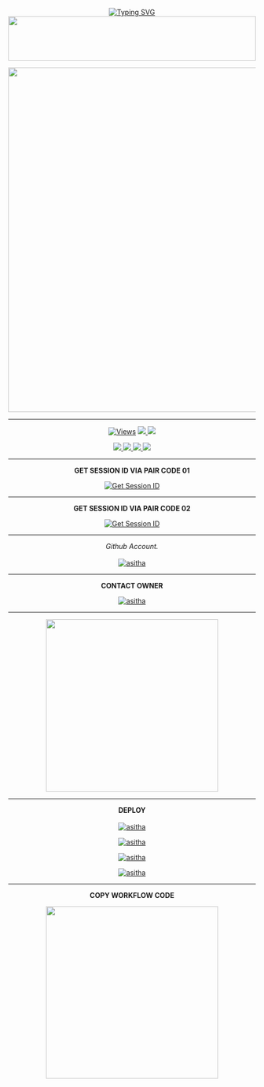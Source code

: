 <div align="center">


 [![Typing SVG](https://readme-typing-svg.herokuapp.com?font=Rockstar-ExtraBold&color=F01&lines=QUEEN+RASHU+MD+WHATSAPP+BOT)](https://git.io/typing-svg)
<img src="https://github.com/NipunHarshana0/NHSR-MD/blob/91740c65377030c8818b4537610cd7fd92df862d/20250102_101447.jpg" height="90" width="100%">

<p align="center">
<a href="https://github.com/NipunHarshana0/QUEEN-RASHU-MD-V1">
    <img src=https://github.com/NipunHarshana0/NHSR-MD/blob/91740c65377030c8818b4537610cd7fd92df862d/20250102_101447.jpg"  width="700px">
</a>
<hr>
 <p align="center">

  <a href="https://github.com/NipunHarshana0/QUEEN-RASHU-MD-V1">
    <img src="https://hits.seeyoufarm.com/api/count/incr/badge.svg?url=https%3A%2F%2Fgithub.com%2FASITHA-MD%2FASITHA-BOT&count_bg=%2379C83D&title_bg=%23555555&icon=gitpod.svg&icon_color=%23E7E7E7&title=Views&edge_flat=false" alt="Views"/></a>
  
  </a>
  <a href="https://github.com/NipunHarshana0/QUEEN-RASHU-MD-V1">
    <img src="https://img.shields.io/github/forks/ASITHA-MD/ASITHA-BOT?label=Fork&style=social">
    
  </a>
  <a href="https://github.com/NipunHarshana0/QUEEN-RASHU-MD-V1">
    <img src="https://img.shields.io/github/stars/ASITHA-MD/ASITHA-BOT?style=social">
  </a>
</p>

<p align="center">
  <a href="https://github.com/NipunHarshana0/QUEEN-RASHU-MD-V1">
    <img src="https://img.shields.io/github/repo-size/ASITHA-MD/ASITHA-BOT?color=purple&label=Repo%20Size&style=plastic">

  </a>
  <a href="https://github.com/NipunHarshana0/QUEEN-RASHU-MD-V1">
    <img src="https://img.shields.io/github/license/ASITHA-MD/ASITHA-BOT?color=purple&label=License&style=plastic">

  </a>
  <a href="https://github.com/NipunHarshana0/QUEEN-RASHU-MD-V1">
    <img src="https://img.shields.io/github/languages/top/ASITHA-MD/ASITHA-BOT?color=purple&label=Javascript&style=plastic">

  </a>
  <a href="https://github.com/NipunHarshana0/QUEEN-RASHU-MD-V1">
    <img src="https://img.shields.io/static/v1?label=Author&message=Asitha%20Chathuranga&color=purple&style=plastic">

  </a>
  </p>
</p>

<hr>
<b>GET SESSION ID VIA PAIR CODE 01</b>

<a href='https://pair-code-production.up.railway.app/' target="_blank"><img alt='Get Session ID' src='https://img.shields.io/badge/Click here to get your session id-blue?style=for-the-badge&logo=opencv&logoColor=white'/></a>

<hr>
<b>GET SESSION ID VIA PAIR CODE 02</b>

<a href='https://willing-gertrude-asitha-4de0249e.koyeb.app/' target="_blank"><img alt='Get Session ID' src='https://img.shields.io/badge/Click here to get your session id-blue?style=for-the-badge&logo=opencv&logoColor=white'/></a>

<hr>

  _Github Account._<br><br>
     [![asitha](https://img.shields.io/badge/HOW_TO_MAKE_GITHUB_ACCOUNT-red?style=for-the-badge&logo=youtube&logoColor=white)](https://youtu.be/NZ6oSZfoR88?si=A4ThxQppWddcYZYD)
<br>
<hr>
<b>CONTACT OWNER</b>

[![asitha](https://telegra.ph/file/99460844d012cad1b7ee4.jpg)](https://wa.me/94727319036)
<hr>

<a href="https://whatsapp.com/channel/0029VaeyMWv3QxRu4hA6c33Z"><img src="https://img.shields.io/badge/Join%20Our%20WhatsApp%20Channel-green"  width="350"></a>

<hr>

<b>DEPLOY</b>
</br>
</br>
 [![asitha](https://img.shields.io/badge/asitha_md_deploy_on_heroku-430098?style=for-the-badge&logo=heroku&logoColor=white&buttcode=1n2i3m4a)](https://dashboard.heroku.com/new?template=https://github.com/ASITHA-MD/ASITHA-BOT)
  
[![asitha](https://img.shields.io/badge/asitha_md_deploy_on_railway-0B0D0E?style=for-the-badge&logo=railway&logoColor=white&buttcode=1n2i3m4a)](https://railway.app?referralCode=queen-elisa)
   
[![asitha](https://img.shields.io/badge/asitha_md_deploy_on_replit-F26207?style=for-the-badge&logo=replit&logoColor=white&buttcode=1n2i3m4a)](https://replit.com/)
   
[![asitha](https://img.shields.io/badge/asitha_md_deploy_on_render-000000?style=for-the-badge&logo=render&logoColor=white&buttcode=1n2i3m4a)](https://docs.render.com/free)

<hr>

<b>COPY WORKFLOW CODE</b></br>

<a href="https://whatsapp.com/channel/0029VaeyMWv3QxRu4hA6c33Z/499"><img src="https://img.shields.io/badge/COPY%20WORKFLOW%20CODE-blue"  width="350"></a>
